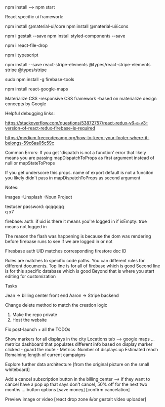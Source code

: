
npm install --> npm start

React specific ui framework:

npm install @material-ui/core
npm install @material-ui/icons


npm i gestalt --save
npm install styled-components --save


npm i react-file-drop

npm i typescript

npm install --save react-stripe-elements @types/react-stripe-elements stripe @types/stripe

sudo npm install -g firebase-tools

npm install react-google-maps


Materialize CSS
-responsive CSS framework
-based on materialize design concepts by Google

Helpful debugging links:

https://stackoverflow.com/questions/53872757/react-redux-v6-a-v3-version-of-react-redux-firebase-is-required

https://medium.freecodecamp.org/how-to-keep-your-footer-where-it-belongs-59c6aa05c59c

Common Errors:
If you get 'dispatch is not a function' error that likely means you are passing mapDispatchToProps as first argument instead of null or mapStateToProps

If you get underscore this.props. name of export default is not a funciton you likely didn't pass in mapDispatchToProps as second argument


Notes:

Images
-Unsplash
-Noun Project

testuser password: qqqqqqq  
q x7

firebase: auth: if uid is there it means you're logged in
  if isEmpty: true means not logged in

The reason the flash was happening is because the dom was rendering before firebase runs to see if we are logged in or not

Firesbase auth UID matches corresponding firestore doc ID

Rules are matches to specific code paths. You can different rules for different documents.
  Top line is for all of firebase which is good
  Second line is for this specific database which is good
  Beyond that is where you start editing for customization








Tasks

Jean -> billing center front end
Aaron -> Stripe backend

Change delete method to match the creation logic

1. Make the repo private
2. Host the website


Fix post-launch + all the TODOs


Show markers for all displays in the city
Locations tab --> google maps ... metrics dashboard that populates different info based on display marker clicked
    - guard the route
    - Metrics:
      Number of displays up
      Estimated reach
      Remaining length of current campaigns

Explore further data architecture [from the original picture on the small whiteboard]

Add a cancel subscription button in the billing center --> if they want to cancel have a pop up that says don't cancel, 50% off for the next two months ... button options [save money] [confirm cancelation]

Preview image or video [react drop zone &/or gestalt video uploader]
